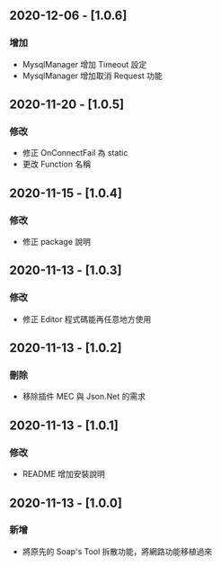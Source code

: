 ## 2020-12-06 - [1.0.6]
### 增加

- MysqlManager 增加 Timeout 設定
- MysqlManager 增加取消 Request 功能

## 2020-11-20 - [1.0.5]
### 修改

- 修正 OnConnectFail 為 static
- 更改 Function 名稱

## 2020-11-15 - [1.0.4]
### 修改

- 修正 package 說明

## 2020-11-13 - [1.0.3]
### 修改

- 修正 Editor 程式碼能再任意地方使用

## 2020-11-13 - [1.0.2]
### 刪除

- 移除插件 MEC 與 Json.Net 的需求

## 2020-11-13 - [1.0.1]
### 修改

- README 增加安裝說明

## 2020-11-13 - [1.0.0]
### 新增

- 將原先的 Soap's Tool 拆散功能，將網路功能移植過來